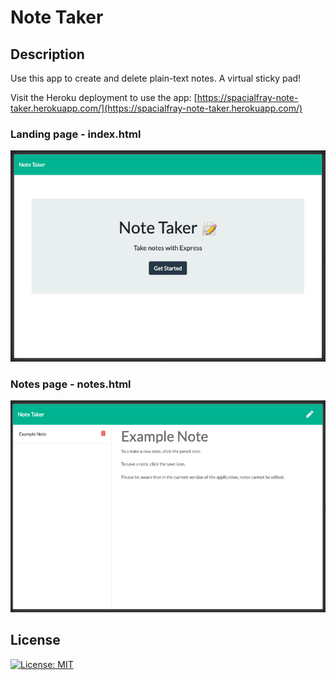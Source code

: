 # Note Taker

## Description

Use this app to create and delete plain-text notes. A virtual sticky pad!

Visit the Heroku deployment to use the app:
[https://spacialfray-note-taker.herokuapp.com/](https://spacialfray-note-taker.herokuapp.com/)

### Landing page - index.html

![Landing page](./index_ss.png)

### Notes page - notes.html

![Notes page](./notes_ss.png)

## License

[![License: MIT](https://img.shields.io/badge/License-MIT-yellow.svg)](https://opensource.org/licenses/MIT)
